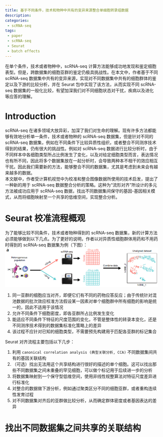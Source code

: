 ```yaml
---
title: 基于不同条件，技术和物种中共有的变异来源整合单细胞转录组数据
description: 
categories:
 - scRNA-seq
tags:
 - paper
 - scRNA-seq
 - Seurat
 - batch effects
---
```


在单个条件，技术或者物种中，scRNA-seq 计算方法能够成功地发现和鉴定细胞表型。但是，跨数据集的细胞亚群的鉴定仍极具挑战性。在本文中，作者基于不同 scRNA-seq 数据集中共有的变异来源，实现对不同数据集中共有的细胞群体的鉴定以及下游的比较分析，并在 Seurat 包中实现了该方法，从而实现不同 scRNA-seq 数据集的一般化比较，有望加深我们对不同细胞状态对干扰，疾病以及进化等应答的理解。

<!-- more -->
  
# Introduction
scRNA-seq 在诸多领域大放异彩，加深了我们对生命的理解。现有许多方法都能够有效地分析单一条件，技术或者物种的 scRNA-seq 数据集，但是针对不同的 scRNA-seq 数据集，例如在不同条件下比较异质性组织，或者整合不同测序技术得到的结果，仍有很大的挑战性。例如对 scRNA-seq 数据进行比较分析时，由于不同样本中各细胞类型所占比例发生了变化，以及对给定细胞类型而言，表达情况也有所不同，因此将多个数据集放在一起分析时，会导致两种本不相干的效应相互干扰。因此我们需要新的方法，能够整合不同的数据集，尤其是考虑到未来会有越来越多的数据。  
本文献中，作者受计算机视觉中为校准和整合图像数据所使用的技术启发，提出了一种新的用于 scRNA-seq 数据整合分析的策略。这种为“流形对齐”所设计的多元方法被成功应用于 scRNA-seq 数据，找出不同数据集间保守的基因-基因相关模式，从而将细胞映射至一个共享的低维空间，实现整合分析。  
  
# Seurat 校准流程概观  
为了能够比较不同条件，技术或者物种得到的 scRNA-seq 数据集，新的计算方法必须能够做到以下几点。为了更好的说明，作者以对异质性细胞群体用药和不用药时得到的 scRNA-seq 数据集为例（下图）：  
![toy_example](/img/2018-06-12-integrating-scRNA-seq-data/toy_example.png)  
  
1. 同一亚群的细胞应当对齐，即便它们有不同的药物应答反应；由于传统针对混池数据的批次效应校准方法假设某一因素对单个细胞群中所有细胞的影响是统一的，因此不适用于该情况  
2. 允许不同条件下细胞密度，即各亚群所占比例发生变化  
3. 能适应不同条件下特征的尺度范围的变化，不管是整体性的转录本变化，还是不同测序技术得到的数据集标准化策略上的差异  
4. 该过程不应针对已知的细胞类型，不需要预先构建用于匹配各亚群的标记集合  
  
Seurat 对齐流程主要包括以下几步：  
1. 利用 `canonical correlation analysis (典型关联分析, CCA)` 不同数据集间共有的基因关联结构  
2. （可选）找出无法用这个共享结构进行很好的描述的单个细胞。这可以找出那些不同数据集之间未重叠的罕见细胞，可以做个标记用于后续进一步的分析  
3. 将数据集映射到一个保守型低维空间，使用非线性规整算法对特征尺度差异进行标准化  
4. 对整合的数据做下游分析，例如通过聚类区分不同的细胞亚群，或者重构连续性发育过程  
5. 对不同数据集对齐后的亚群做比较分析，从而确定群体密度或者基因表达的差异  
  
# 找出不同数据集之间共享的关联结构  

